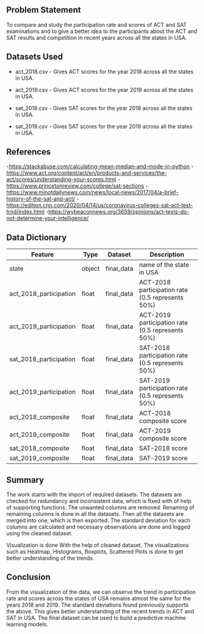 ## Problem Statement

To compare and study the participation rate and scores of ACT and SAT examinations and to give a better idea to the participants about the ACT and SAT results and competition in recent years across all the states in USA.

## Datasets Used
- act_2018.csv - Gives ACT scores for the year 2018 across all the states in USA.

- act_2019.csv - Gives ACT scores for the year 2019 across all the states in USA.

- sat_2018.csv - Gives SAT scores for the year 2018 across all the states in USA.

- sat_2019.csv - Gives SAT scores for the year 2019 across all the states in USA.


## References
-https://stackabuse.com/calculating-mean-median-and-mode-in-python
-https://www.act.org/content/act/en/products-and-services/the-act/scores/understanding-your-scores.html
-https://www.princetonreview.com/college/sat-sections
-https://www.minotdailynews.com/news/local-news/2017/04/a-brief-history-of-the-sat-and-act/
-https://edition.cnn.com/2020/04/14/us/coronavirus-colleges-sat-act-test-trnd/index.html
-https://wybeaconnews.org/3659/opinions/act-tests-do-not-determine-your-intelligence/

## Data Dictionary


|Feature|Type|Dataset|Description|
|---|---|---|---|
|state|object|final_data|name of the state in USA| 
|act_2018_participation|float|final_data|ACT-2018 participation rate (0.5 represents 50%)| 
|act_2019_participation|float|final_data|ACT-2019 participation rate (0.5 represents 50%)| 
|sat_2018_participation|float|final_data|SAT-2018 participation rate (0.5 represents 50%)| 
|act_2019_participation|float|final_data|SAT-2019 participation rate (0.5 represents 50%)| 
|act_2018_composite|float|final_data|ACT-2018 composite score| 
|act_2019_composite|float|final_data|ACT-2019 composite score| 
|sat_2018_composite|float|final_data|SAT-2018 score| 
|sat_2019_composite|float|final_data|SAT-2019 score| 


## Summary
The work starts with the import of required datasets. The datasets are checked for redundancy and inconsistent data, which is fixed with of help of supporting functions. The unwanted columns are removed. Renaming of remaining columns is done in all the datasets. Then all the datasets are merged into one, which is then exported. The standard deviation for each columns are calculated and necessary observations are done and logged using the cleaned dataset.

Visualization is done With the help of cleaned dataset. The visualizations such as Heatmap, Histograms, Boxplots, Scattered Plots is done to get better understanding of the trends.

## Conclusion 
From the visualization of the data, we can observe the trend in participation rate and scores across the states of USA remains almost the same for the years 2018 and 2019. The standard deviations found previously supports the above. This gives better understanding of the recent trends in ACT and SAT in USA. The final dataset can be used to build a predictive machine learning models.
